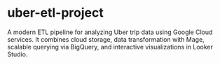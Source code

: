# uber-etl-project
A modern ETL pipeline for analyzing Uber trip data using Google Cloud services. It combines cloud storage, data transformation with Mage, scalable querying via BigQuery, and interactive visualizations in Looker Studio.

